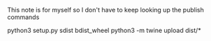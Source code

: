 This note is for myself so I don't have to keep looking up the publish commands

python3 setup.py sdist bdist_wheel
python3 -m twine upload dist/*